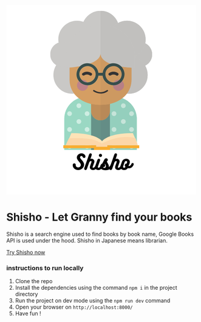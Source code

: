 ![Shisho](./src/assets/shisho.png)

# Shisho - Let Granny find your books

Shisho is a search engine used to find books by book name, Google Books API is used under the hood.
Shisho in Japanese means librarian.

[Try Shisho now](https://danielgutin.github.io/shisho/)

### instructions to run locally
1. Clone the repo
2. Install the dependencies using the command ```npm i``` in the project directory
3. Run the project on dev mode using the ```npm run dev``` command
4. Open your browser on ```http://localhost:8000/ ```
5. Have fun ! 
